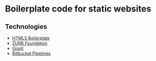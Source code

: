 # Boilerplate code for static websites

## Technologies

* [HTML5 Boilerplate](https://html5boilerplate.com/)
* [ZURB Foundation](https://foundation.zurb.com/)
* [Grunt](https://gruntjs.com/)
* [Bitbucket Pipelines](https://bitbucket.org/product/features/pipelines)
